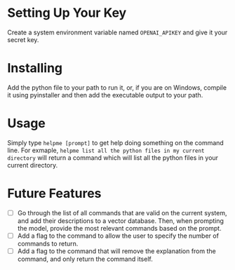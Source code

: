 # Setting Up Your Key
Create a system environment variable named `OPENAI_APIKEY` and give it your secret key.

# Installing
Add the python file to your path to run it, or, if you are on Windows, compile it using pyinstaller and then add the executable output to your path.

# Usage
Simply type `helpme [prompt]` to get help doing something on the command line. For exmaple, `helpme list all the python files in my current directory` will return a command which will list all the python files in your current directory.

# Future Features
- [ ] Go through the list of all commands that are valid on the current system, and add their descriptions to a vector database. Then, when prompting the model, provide the most relevant commands based on the prompt.
- [ ] Add a flag to the command to allow the user to specify the number of commands to return.
- [ ] Add a flag to the command that will remove the explanation from the command, and only return the command itself.
